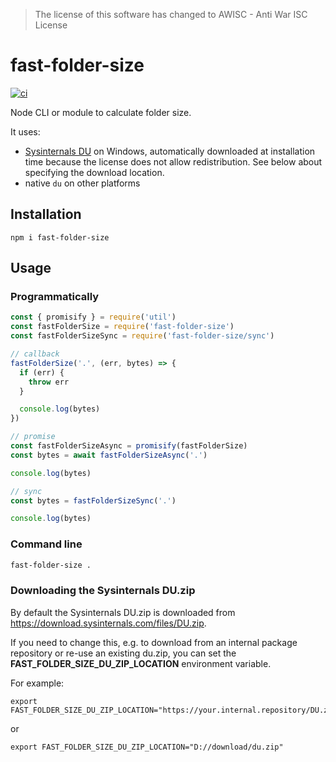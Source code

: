 > The license of this software has changed to AWISC - Anti War ISC License

# fast-folder-size

[![ci](https://github.com/simoneb/fast-folder-size/actions/workflows/ci.yml/badge.svg)](https://github.com/simoneb/fast-folder-size/actions/workflows/ci.yml)

Node CLI or module to calculate folder size.

It uses:

- [Sysinternals DU](https://docs.microsoft.com/en-us/sysinternals/downloads/du) on Windows, automatically downloaded at
  installation time because the license does not allow redistribution. See below about specifying the download location.
- native `du` on other platforms

## Installation

```
npm i fast-folder-size
```

## Usage

### Programmatically

```js
const { promisify } = require('util')
const fastFolderSize = require('fast-folder-size')
const fastFolderSizeSync = require('fast-folder-size/sync')

// callback
fastFolderSize('.', (err, bytes) => {
  if (err) {
    throw err
  }

  console.log(bytes)
})

// promise
const fastFolderSizeAsync = promisify(fastFolderSize)
const bytes = await fastFolderSizeAsync('.')

console.log(bytes)

// sync
const bytes = fastFolderSizeSync('.')

console.log(bytes)
```

### Command line

```bash
fast-folder-size .
```

### Downloading the Sysinternals DU.zip

By default the Sysinternals DU.zip is downloaded from https://download.sysinternals.com/files/DU.zip.

If you need to change this, e.g. to download from an internal package repository
or re-use an existing du.zip, you can set the **FAST_FOLDER_SIZE_DU_ZIP_LOCATION** environment variable.

For example:

```shell
export FAST_FOLDER_SIZE_DU_ZIP_LOCATION="https://your.internal.repository/DU.zip"
```

or

```shell
export FAST_FOLDER_SIZE_DU_ZIP_LOCATION="D://download/du.zip"
```
